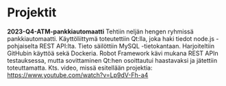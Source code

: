 # Projektit

**2023-Q4-ATM-pankkiautomaatti** 
Tehtiin neljän hengen ryhmissä pankkiautomaatti. Käyttöliittymä toteutettiin Qt:lla, joka haki tiedot node.js -pohjaiselta REST API:lta. Tieto säilöttiin MySQL -tietokantaan. Harjoiteltiin GitHubin käyttöä sekä Dockeria. Robot Framework kävi mukana REST APIn testauksessa, mutta sovittaminen Qt:hen osoittautui haastavaksi ja jätettiin toteuttamatta. 
Kts. video, missä esitellään projektia: https://www.youtube.com/watch?v=Lp9dV-Fh-a4
